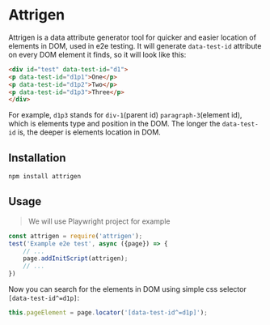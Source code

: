 # Attrigen
Attrigen is a data attribute generator tool for quicker and easier location of elements in DOM, used in e2e testing.
It will generate `data-test-id` attribute on every DOM element it finds, so it will look like this:   
```html
<div id="test" data-test-id="d1">
<p data-test-id="d1p1">One</p>
<p data-test-id="d1p2">Two</p>
<p data-test-id="d1p3">Three</p>
</div>
```   
For example, `d1p3` stands for `div-1`(parent id) `paragraph-3`(element id), which is elements type and position in the DOM. The longer the `data-test-id` is, the deeper is elements location in DOM.   
## Installation
```sh
npm install attrigen
```   
## Usage
> We will use Playwright project for example

```javascript
const attrigen = require('attrigen');
test('Example e2e test', async ({page}) => {
    // ...
    page.addInitScript(attrigen);
    // ...
})
```
Now you can search for the elements in DOM using simple css selector `[data-test-id^=d1p]`:   
```javascript
this.pageElement = page.locator('[data-test-id^=d1p]');
```
